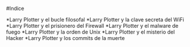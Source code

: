 #Indice

*Larry Plotter y el bucle filosofal
*Larry Plotter y la clave secreta del WiFi
*Larry Plotter y el prisionero del Firewall
*Larry Plotter y el malware de fuego
*Larry Plotter y la orden de Unix
*Larry Plotter y el misterio del Hacker
*Larry Plotter y los commits de la muerte
